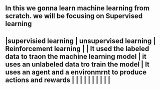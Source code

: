 In this we gonna learn machine learning from scratch. we will be focusing on Supervised learning
----------------------------------------------------------------
|supervisied learning | unsupervised learning | Reinforcement  learning |
| It used the labeled data to traon the machine learning model | it uses an unlabeled data tro train the model | It uses an agent and a environmrnt to produce actions and rewards |
|
|
|
|
|
|
|
|
|
------------------------------------------------------------------